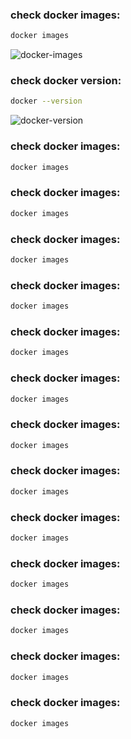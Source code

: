 ### check docker images:
```bash
docker images
```
![docker-images](https://user-images.githubusercontent.com/59412013/195279858-859b709d-f148-4a1b-8ccd-6ee57de4b912.png)



### check docker version:
```bash
docker --version
```
![docker-version](https://user-images.githubusercontent.com/59412013/195280527-d48bb71e-0cfe-42a6-b26c-fc7828ea467d.png)



### check docker images:
```bash
docker images
```


### check docker images:
```bash
docker images
```


### check docker images:
```bash
docker images
```


### check docker images:
```bash
docker images
```



### check docker images:
```bash
docker images
```



### check docker images:
```bash
docker images
```



### check docker images:
```bash
docker images
```



### check docker images:
```bash
docker images
```



### check docker images:
```bash
docker images
```



### check docker images:
```bash
docker images
```



### check docker images:
```bash
docker images
```



### check docker images:
```bash
docker images
```



### check docker images:
```bash
docker images
```
